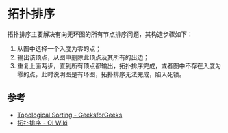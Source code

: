 # 拓扑排序

拓扑排序主要解决有向无环图的所有节点排序问题，其构造步骤如下：

1. 从图中选择一个入度为零的点；
2. 输出该顶点，从图中删除此顶点及其所有的出边；
3. 重复上面两步，直到所有顶点都输出，拓扑排序完成，或者图中不存在入度为零的点，此时说明图是有环图，拓扑排序无法完成，陷入死锁。

## 参考

- [Topological Sorting - GeeksforGeeks](https://www.geeksforgeeks.org/topological-sorting/)
- [拓扑排序 - OI Wiki](https://oi-wiki.org/graph/topo/)
